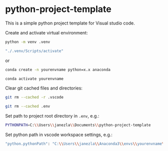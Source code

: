 # python-project-template

This is a simple python project template for Visual studio code. 

Create and activate virtual environment:

   ```sh
   python -m venv .venv
   ```
   ```sh
   "./.venv/Scripts/activate"
   ```
   
   or
   
   ```sh
   conda create -n yourenvname python=x.x anaconda
   ```
   ```sh
   conda activate yourenvname
   ```
   
Clear git cached files and directories:

   ```sh
   git rm --cached -r .vscode 
   ```
   ```sh
   git rm --cached .env
   ```
    
Set path to project root directory in `.env`, e.g.:

   ```sh
   PYTHONPATH=C:\\Users\\janezla\\Documents\\python-project-template
   ```
   
Set python path in vscode workspace settings, e.g.:
   ```sh
   "python.pythonPath": "C:\\Users\\janezla\\Anaconda3\\envs\\yourenvname\\python"
   ```

